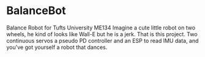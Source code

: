 # BalanceBot
Balance Robot for Tufts University ME134
Imagine a cute little robot on two wheels, he kind of looks like Wall-E but he is a jerk. That is this project.
Two continuous servos a pseudo PD controller and an ESP to read IMU data, and you've got yourself a robot that dances.
